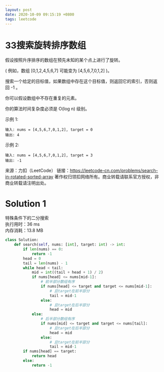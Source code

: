 ```yaml
---
layout: post
date: 2020-10-09 09:15:19 +0800
tags: leetcode
---
```


# 33搜索旋转排序数组

假设按照升序排序的数组在预先未知的某个点上进行了旋转。

( 例如，数组 [0,1,2,4,5,6,7] 可能变为 [4,5,6,7,0,1,2] )。

搜索一个给定的目标值，如果数组中存在这个目标值，则返回它的索引，否则返回 -1 。

你可以假设数组中不存在重复的元素。

你的算法时间复杂度必须是 O(log n) 级别。

示例 1:
```
输入: nums = [4,5,6,7,0,1,2], target = 0
输出: 4
```
示例 2:
```
输入: nums = [4,5,6,7,0,1,2], target = 3
输出: -1
```
来源：力扣（LeetCode）
链接：https://leetcode-cn.com/problems/search-in-rotated-sorted-array
著作权归领扣网络所有。商业转载请联系官方授权，非商业转载请注明出处。

# Solution 1
特殊条件下的二分搜索  
执行用时：36 ms  
内存消耗：13.8 MB  
``` python
class Solution:
    def search(self, nums: [int], target: int) -> int:
        if len(nums) == 0:
            return -1
        head = 0
        tail = len(nums) - 1
        while head < tail:
            mid = int((tail + head + 1) / 2)
            if nums[head] <= nums[mid-1]:
                # 前半部分数组有序
                if nums[head] <= target and target <= nums[mid-1]:
                    # 且target在前半部分
                    tail = mid-1
                else:
                    # 且target在后半部分
                    head = mid
            else:
                # 后半部分数组有序
                if nums[mid] <= target and target <= nums[tail]:
                    # 且target在后半部分
                    head = mid
                else:
                    # 且target在前半部分
                    tail = mid-1
        if nums[head] == target:
            return head
        else:
            return -1
```